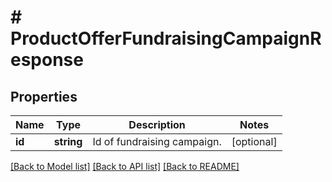 # # ProductOfferFundraisingCampaignResponse

## Properties

Name | Type | Description | Notes
------------ | ------------- | ------------- | -------------
**id** | **string** | Id of fundraising campaign. | [optional]

[[Back to Model list]](../../README.md#models) [[Back to API list]](../../README.md#endpoints) [[Back to README]](../../README.md)
